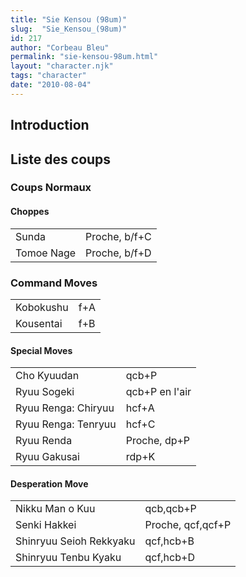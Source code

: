 ```yaml
---
title: "Sie Kensou (98um)"
slug:  "Sie_Kensou_(98um)"
id: 217
author: "Corbeau Bleu"
permalink: "sie-kensou-98um.html"
layout: "character.njk"
tags: "character"
date: "2010-08-04"
---
```


## Introduction

## Liste des coups

### Coups Normaux

#### Choppes

|            |               |
|------------|---------------|
| Sunda      | Proche, b/f+C |
| Tomoe Nage | Proche, b/f+D |

### Command Moves

|           |     |
|-----------|-----|
| Kobokushu | f+A |
| Kousentai | f+B |

#### Special Moves

|                     |                |
|---------------------|----------------|
| Cho Kyuudan         | qcb+P          |
| Ryuu Sogeki         | qcb+P en l'air |
| Ryuu Renga: Chiryuu | hcf+A          |
| Ryuu Renga: Tenryuu | hcf+C          |
| Ryuu Renda          | Proche, dp+P   |
| Ryuu Gakusai        | rdp+K          |

#### Desperation Move

|                         |                   |
|-------------------------|-------------------|
| Nikku Man o Kuu         | qcb,qcb+P         |
| Senki Hakkei            | Proche, qcf,qcf+P |
| Shinryuu Seioh Rekkyaku | qcf,hcb+B         |
| Shinryuu Tenbu Kyaku    | qcf,hcb+D         |
